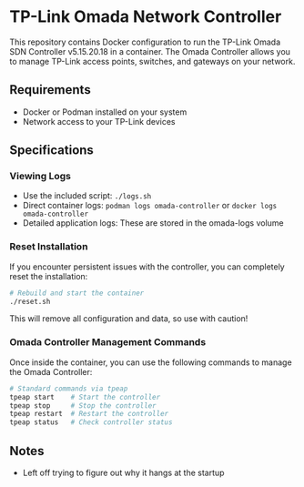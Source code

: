 # TP-Link Omada Network Controller

This repository contains Docker configuration to run the TP-Link Omada SDN Controller v5.15.20.18 in a container.
The Omada Controller allows you to manage TP-Link access points, switches, and gateways on your network.

## Requirements

- Docker or Podman installed on your system
- Network access to your TP-Link devices

## Specifications

### Viewing Logs

- Use the included script: `./logs.sh`
- Direct container logs: `podman logs omada-controller` or `docker logs omada-controller`
- Detailed application logs: These are stored in the omada-logs volume

### Reset Installation

If you encounter persistent issues with the controller, you can completely reset the installation:

```bash
# Rebuild and start the container
./reset.sh
```

This will remove all configuration and data, so use with caution!

### Omada Controller Management Commands

Once inside the container, you can use the following commands to manage the Omada Controller:

```bash
# Standard commands via tpeap
tpeap start    # Start the controller
tpeap stop     # Stop the controller
tpeap restart  # Restart the controller
tpeap status   # Check controller status
```

## Notes

- Left off trying to figure out why it hangs at the startup
